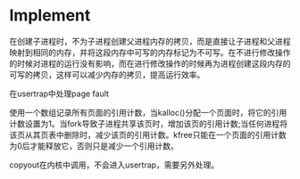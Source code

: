# Implement

在创建子进程时，不为子进程创建父进程内存的拷贝，而是直接让子进程和父进程映射到相同的内存，并将这段内存中可写的内存标记为不可写。在不进行修改操作的时候对进程的运行没有影响，而在进行修改操作的时候再为进程创建这段内存的可写的拷贝，这样可以减少内存的拷贝，提高运行效率。

在usertrap中处理page fault

使用一个数组记录所有页面的引用计数，当kalloc()分配一个页面时，将它的引用计数设置为1。当fork导致子进程共享该页时，增加该页的引用计数;当任何进程将该页从其页表中删除时，减少该页的引用计数。kfree只能在一个页面的引用计数为0后才能释放它，否则只是减少一个引用计数。

copyout在内核中调用，不会进入usertrap，需要另外处理。
